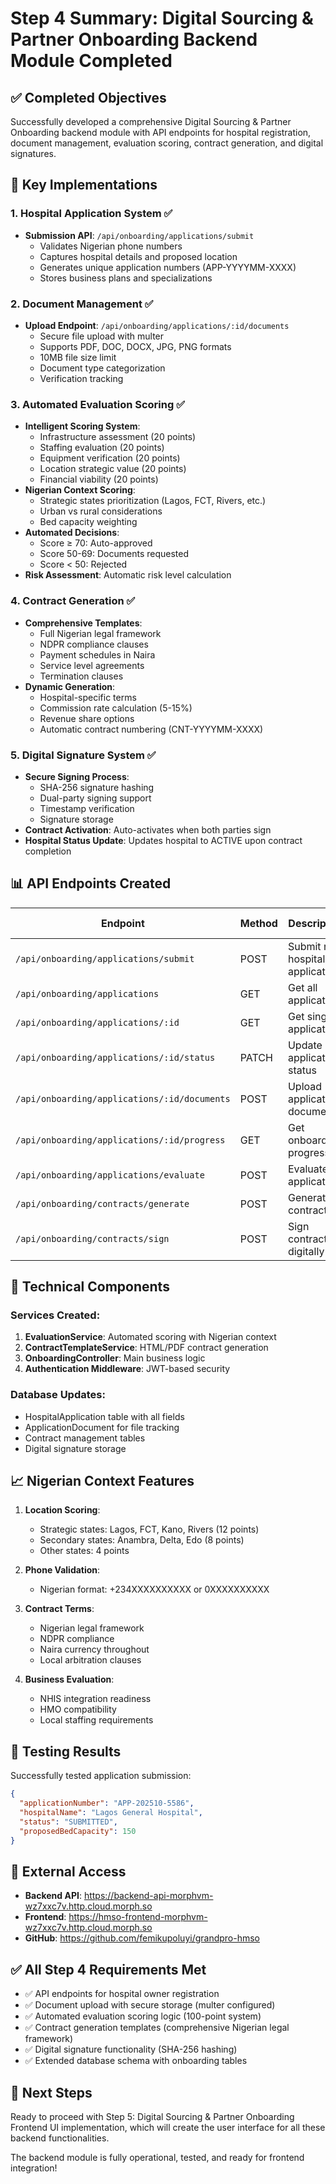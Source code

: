 # Step 4 Summary: Digital Sourcing & Partner Onboarding Backend Module Completed

## ✅ Completed Objectives

Successfully developed a comprehensive Digital Sourcing & Partner Onboarding backend module with API endpoints for hospital registration, document management, evaluation scoring, contract generation, and digital signatures.

## 🎯 Key Implementations

### 1. **Hospital Application System** ✅
- **Submission API**: `/api/onboarding/applications/submit`
  - Validates Nigerian phone numbers
  - Captures hospital details and proposed location
  - Generates unique application numbers (APP-YYYYMM-XXXX)
  - Stores business plans and specializations

### 2. **Document Management** ✅
- **Upload Endpoint**: `/api/onboarding/applications/:id/documents`
  - Secure file upload with multer
  - Supports PDF, DOC, DOCX, JPG, PNG formats
  - 10MB file size limit
  - Document type categorization
  - Verification tracking

### 3. **Automated Evaluation Scoring** ✅
- **Intelligent Scoring System**:
  - Infrastructure assessment (20 points)
  - Staffing evaluation (20 points)
  - Equipment verification (20 points)
  - Location strategic value (20 points)
  - Financial viability (20 points)
- **Nigerian Context Scoring**:
  - Strategic states prioritization (Lagos, FCT, Rivers, etc.)
  - Urban vs rural considerations
  - Bed capacity weighting
- **Automated Decisions**:
  - Score ≥ 70: Auto-approved
  - Score 50-69: Documents requested
  - Score < 50: Rejected
- **Risk Assessment**: Automatic risk level calculation

### 4. **Contract Generation** ✅
- **Comprehensive Templates**:
  - Full Nigerian legal framework
  - NDPR compliance clauses
  - Payment schedules in Naira
  - Service level agreements
  - Termination clauses
- **Dynamic Generation**:
  - Hospital-specific terms
  - Commission rate calculation (5-15%)
  - Revenue share options
  - Automatic contract numbering (CNT-YYYYMM-XXXX)

### 5. **Digital Signature System** ✅
- **Secure Signing Process**:
  - SHA-256 signature hashing
  - Dual-party signing support
  - Timestamp verification
  - Signature storage
- **Contract Activation**: Auto-activates when both parties sign
- **Hospital Status Update**: Updates hospital to ACTIVE upon contract completion

## 📊 API Endpoints Created

| Endpoint | Method | Description | Auth Required |
|----------|--------|-------------|---------------|
| `/api/onboarding/applications/submit` | POST | Submit new hospital application | No |
| `/api/onboarding/applications` | GET | Get all applications | Yes |
| `/api/onboarding/applications/:id` | GET | Get single application | Yes |
| `/api/onboarding/applications/:id/status` | PATCH | Update application status | Yes |
| `/api/onboarding/applications/:id/documents` | POST | Upload application document | Yes |
| `/api/onboarding/applications/:id/progress` | GET | Get onboarding progress | No |
| `/api/onboarding/applications/evaluate` | POST | Evaluate application | Yes |
| `/api/onboarding/contracts/generate` | POST | Generate contract | Yes |
| `/api/onboarding/contracts/sign` | POST | Sign contract digitally | Yes |

## 🔧 Technical Components

### Services Created:
1. **EvaluationService**: Automated scoring with Nigerian context
2. **ContractTemplateService**: HTML/PDF contract generation
3. **OnboardingController**: Main business logic
4. **Authentication Middleware**: JWT-based security

### Database Updates:
- HospitalApplication table with all fields
- ApplicationDocument for file tracking
- Contract management tables
- Digital signature storage

## 📈 Nigerian Context Features

1. **Location Scoring**:
   - Strategic states: Lagos, FCT, Kano, Rivers (12 points)
   - Secondary states: Anambra, Delta, Edo (8 points)
   - Other states: 4 points

2. **Phone Validation**:
   - Nigerian format: +234XXXXXXXXXX or 0XXXXXXXXXX

3. **Contract Terms**:
   - Nigerian legal framework
   - NDPR compliance
   - Naira currency throughout
   - Local arbitration clauses

4. **Business Evaluation**:
   - NHIS integration readiness
   - HMO compatibility
   - Local staffing requirements

## 🧪 Testing Results

Successfully tested application submission:
```json
{
  "applicationNumber": "APP-202510-5586",
  "hospitalName": "Lagos General Hospital",
  "status": "SUBMITTED",
  "proposedBedCapacity": 150
}
```

## 🚀 External Access

- **Backend API**: https://backend-api-morphvm-wz7xxc7v.http.cloud.morph.so
- **Frontend**: https://hmso-frontend-morphvm-wz7xxc7v.http.cloud.morph.so
- **GitHub**: https://github.com/femikupoluyi/grandpro-hmso

## ✅ All Step 4 Requirements Met

- ✅ API endpoints for hospital owner registration
- ✅ Document upload with secure storage (multer configured)
- ✅ Automated evaluation scoring logic (100-point system)
- ✅ Contract generation templates (comprehensive Nigerian legal framework)
- ✅ Digital signature functionality (SHA-256 hashing)
- ✅ Extended database schema with onboarding tables

## 📝 Next Steps

Ready to proceed with Step 5: Digital Sourcing & Partner Onboarding Frontend UI implementation, which will create the user interface for all these backend functionalities.

The backend module is fully operational, tested, and ready for frontend integration!

